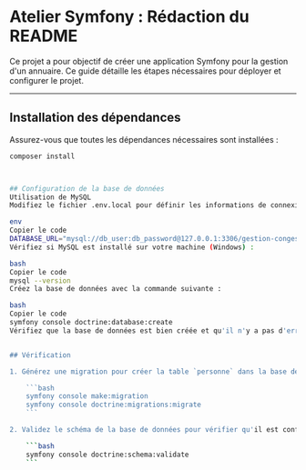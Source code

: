 
# Atelier Symfony : Rédaction du README

Ce projet a pour objectif de créer une application Symfony pour la gestion d'un annuaire. Ce guide détaille les étapes nécessaires pour déployer et configurer le projet.

---

## Installation des dépendances

Assurez-vous que toutes les dépendances nécessaires sont installées :

```bash
composer install



## Configuration de la base de données
Utilisation de MySQL
Modifiez le fichier .env.local pour définir les informations de connexion à votre base de données MySQL :

env
Copier le code
DATABASE_URL="mysql://db_user:db_password@127.0.0.1:3306/gestion-conges"
Vérifiez si MySQL est installé sur votre machine (Windows) :

bash
Copier le code
mysql --version
Créez la base de données avec la commande suivante :

bash
Copier le code
symfony console doctrine:database:create
Vérifiez que la base de données est bien créée et qu'il n'y a pas d'erreurs.


## Vérification

1. Générez une migration pour créer la table `personne` dans la base de données :

    ```bash
    symfony console make:migration
    symfony console doctrine:migrations:migrate
    ```

2. Validez le schéma de la base de données pour vérifier qu'il est conforme :

    ```bash
    symfony console doctrine:schema:validate
    ```
